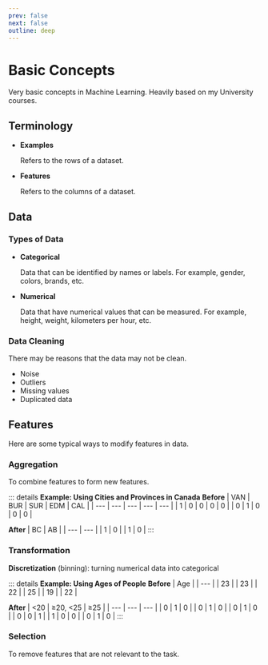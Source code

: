 ```yaml
---
prev: false
next: false
outline: deep
---
```


# Basic Concepts

Very basic concepts in Machine Learning. Heavily based on my University courses.

## Terminology

- **Examples**

  Refers to the rows of a dataset.

- **Features**

  Refers to the columns of a dataset.

## Data

### Types of Data

- **Categorical**

  Data that can be identified by names or labels. For example, gender, colors, brands, etc.

- **Numerical**

  Data that have numerical values that can be measured. For example, height, weight, kilometers per hour, etc.


### Data Cleaning

There may be reasons that the data may not be clean.
- Noise
- Outliers
- Missing values
- Duplicated data

## Features

Here are some typical ways to modify features in data.

### Aggregation

To combine features to form new features.

::: details **Example: Using Cities and Provinces in Canada**
**Before**
| VAN | BUR | SUR | EDM | CAL |
| --- | --- | --- | --- | --- |
| 1 | 0 | 0 | 0 | 0 |
| 0 | 1 | 0 | 0 | 0 |

**After**
| BC | AB |
| --- | --- |
| 1 | 0 |
| 1 | 0 |
:::

### Transformation

**Discretization** (binning): turning numerical data into categorical

::: details **Example: Using Ages of People**
**Before**
| Age |
| --- |
| 23 |
| 23 |
| 22 |
| 25 |
| 19 |
| 22 |

**After**
| <20 | ≥20, <25 | ≥25 |
| --- | --- | --- |
| 0 | 1 | 0 |
| 0 | 1 | 0 |
| 0 | 1 | 0 |
| 0 | 0 | 1 |
| 1 | 0 | 0 |
| 0 | 1 | 0 |
:::

### Selection

To remove features that are not relevant to the task.